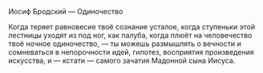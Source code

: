 Иосиф Бродский — Одиночество

Когда теряет равновесие
твоё сознание усталое,
когда ступеньки этой лестницы
уходят из под ног,
как палуба,
когда плюёт на человечество
твоё ночное одиночество, —
ты можешь
размышлять о вечности
и сомневаться в непорочности
идей, гипотез, восприятия
произведения искусства,
и — кстати — самого зачатия
Мадонной сына Иисуса.
